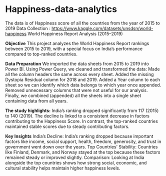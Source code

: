 # Happiness-data-analytics
The data is of Happiness score of all the countries from the year of 2015 to 2019
Data Collection : https://www.kaggle.com/datasets/unsdsn/world-happiness
World Happiness Report Analysis (2015–2019)

**Objective**
This project analyzes the World Happiness Report rankings between 2015 to 2019, with a special focus on India’s performance compared to top-ranked countries.

**Data Preparation**
We imported the data sheets from 2015 to 2019 into Power BI. Using Power Query, we cleaned and transformed the data: Made all the column headers the same across every sheet. Added the missing Dystopia Residual column for 2018 and 2019. Added a Year column to each sheet so we can identify which data belongs to which year once appended. Removed unnecessary columns that were not useful for our analysis. Finally, we combined (appended) all the sheets into a single sheet containing data from all years.

**The study highlights:**
India’s ranking dropped significantly from 117 (2015) to 140 (2019). The decline is linked to a consistent decrease in factors contributing to the Happiness Score. In contrast, the top-ranked countries maintained stable scores due to steady contributing factors.

**Key Insights**
India’s Decline: India’s ranking dropped because important factors like income, social support, health, freedom, generosity, and trust in government went down over the years. Top Countries’ Stability: Countries like Finland, Denmark, and Norway stayed at the top because these factors remained steady or improved slightly. Comparison: Looking at India alongside the top countries shows how strong social, economic, and cultural stability helps maintain higher happiness levels.
